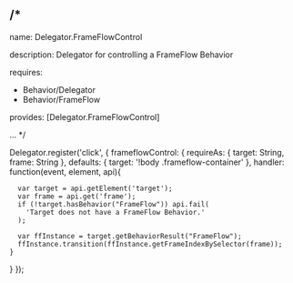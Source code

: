 /*
---

name: Delegator.FrameFlowControl

description: Delegator for controlling a FrameFlow Behavior

requires:
 - Behavior/Delegator
 - Behavior/FrameFlow

provides: [Delegator.FrameFlowControl]

...
*/

Delegator.register('click', {
  frameflowControl: {
    requireAs: {
      target: String,
      frame: String
    },
    defaults: {
      target: '!body .frameflow-container'
    },
    handler: function(event, element, api){

      var target = api.getElement('target');
      var frame = api.get('frame');
      if (!target.hasBehavior("FrameFlow")) api.fail(
        'Target does not have a FrameFlow Behavior.'
      );

      var ffInstance = target.getBehaviorResult("FrameFlow");
      ffInstance.transition(ffInstance.getFrameIndexBySelector(frame));
    }
  }
});
